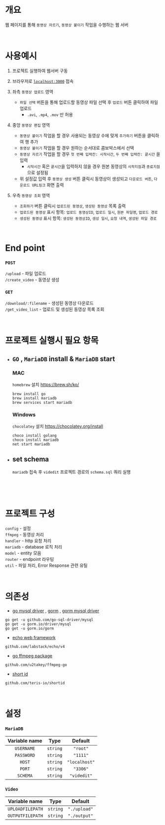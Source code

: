 # 개요

웹 페이지를 통해 `동영상 자르기`, `동영상 붙이기` 작업을 수행하는 웹 서버

<br>

# 사용예시

1. 프로젝트 실행하여 웹서버 구동
2. 브라우저로 [`localhost:3000`](http://localhost:3000) 접속
3. 좌측 `동영상 업로드` 영역

   -  `파일 선택` 버튼을 통해 업로드할 동영상 파일 선택 후 `업로드` 버튼 클릭하여 파일 업로드
      -  `.avi`, `.mp4`, `.mov` 만 허용

4. 중앙 `동영상 편집` 영역

   -  `동영상 붙이기` 작업을 할 경우 사용되는 동영상 수에 맞게 `추가하기` 버튼을 클릭하여 행 추가
   -  `동영상 붙이기` 작업을 할 경우 원하는 순서대로 콤보박스에서 선택
   -  `동영상 자르기` 작업을 할 경우 `첫 번째 입력칸: 시작시간`, `두 번째 입력칸: 끝시간` 을 입력
      -  `시작시간` 혹은 `끝시간`을 입력하지 않을 경우 원본 동영상의 `시작지점`과 `종료지점`으로 설정됨
   -  위 설정값 입력 후 `동영상 생성` 버튼 클릭시 동영상이 생성되고 `다운로드 버튼`, `다운로드 URL링크` 화면 출력

5. 우측 `동영상 조회` 영역

   -  `조회하기` 버튼 클릭시 `업로드된 동영상`, `생성된 동영상` 목록 출력
   -  `업로드된 동영상` 표시 항목: `업로드 동영상ID`, `업로드 일시`, `원본 파일명`, `업로드 경로`
   -  `생성된 동영상` 표시 항목: `생성된 동영상ID`, `생성 일시`, `요청 내역`, `생성된 파일 경로`

<br>

# End point

### `POST`

`/upload` - 파일 업로드  
`/create_video` - 동영상 생성

### `GET`

`/download/:filename` - 생성된 동영상 다운로드  
`/get_video_list` - 업로드 및 생성된 동영상 목록 조회

<br>

# 프로젝트 실행시 필요 항목

-  ## `GO` , `MariaDB` install & `MariaDB` start

   ### MAC

   `homebrew` 설치 https://brew.sh/ko/

   ```shell
   brew install go
   brew install mariadb
   brew services start mariadb
   ```

   ### Windows

   `chocolatey` 설치 https://chocolatey.org/install

   ```shell
   choco install golang
   choco install mariadb
   net start mariadb
   ```

-  ## set schema

   `mariadb` 접속 후 `videdit` 프로젝트 경로의 `schema.sql` 쿼리 실행
   <br><br><br>

<br>

# 프로젝트 구성

`config` - 설정  
`ffmpeg` - 동영상 처리  
`handler` - http 요청 처리  
`mariadb` - database 로직 처리  
`model` - entity 모음  
`router` - endpoint 라우팅  
`util` - 파일 처리, Error Response 관련 유틸

<br>

# 의존성

-  [go mysql driver](https://github.com/go-sql-driver/mysql) , [gorm](https://gorm.io/) , [gorm mysql driver](https://github.com/go-gorm/mysql)

```shell
go get -u github.com/go-sql-driver/mysql
go get -u gorm.io/driver/mysql
go get -u gorm.io/gorm
```

-  [echo web framework](https://github.com/labstack/echo)

```shell
github.com/labstack/echo/v4
```

-  [go ffmpeg package](https://github.com/u2takey/ffmpeg-go)

```shell
github.com/u2takey/ffmpeg-go
```

-  [short id](https://github.com/teris-io/shortid)

```shell
github.com/teris-io/shortid
```

<br>

# 설정

### `MariaDB`

| **Variable name** | **Type** |  **Default**  |
| :---------------: | :------: | :-----------: |
|    `USERNAME`     | `string` |   `"root"`    |
|    `PASSWORD`     | `string` |   `"1111"`    |
|      `HOST`       | `string` | `"localhost"` |
|      `PORT`       | `string` |   `"3306"`    |
|     `SCHEMA`      | `string` |  `"videdit"`  |

### `Video`

| **Variable name** | **Type** | **Default**  |
| :---------------: | :------: | :----------: |
| `UPLOADFILEPATH`  | `string` | `"./upload"` |
| `OUTPUTFILEPATH`  | `string` | `"./output"` |
